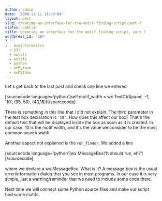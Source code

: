 ```yaml
---
author: admin
date: '2008-11-11 13:53:09'
layout: post
slug: creating-an-interface-for-the-motif-finding-script-part-7
status: publish
title: Creating an interface for the motif finding script, part 7
wordpress_id: '197'
? ''
: - bioinformatics
  - GUI
  - motifs
  - motifs
  - python
  - wxPython
  - wxPython
---
```


Let's get back to the last post and check one line we entered\
\
[sourcecode language='python']self.motif\_width = wx.TextCtrl(panel, -1,
'10', (95, 50), (40,18))[/sourcecode]\
\
There is something in this line that I did not explain. The third
parameter in the test box declaration is `'10'`. How does this affect
our box? That's the default text that will be displayed inside the box
as soon as it is created. In our case, 10 is the motif width, and it's
the value we consider to be the most common search width.\
\
Another aspect not explained is the `run_finder`. We added a line \
\
[sourcecode language='python']wx.MessageBox('It should run,
eh?')[/sourcecode]\
\
where we declare a wx.MessageBox. What is it? A message box is the usual
error/information dialog that you see in most programs. In our case it
is very simple, just a warning/reminder that we need to include some
code there.\
\
Next time we will connect some Python source files and make our script
find some motifs.
